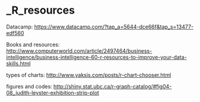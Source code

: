 # _R_resources

Datacamp: https://www.datacamp.com/?tap_a=5644-dce66f&tap_s=13477-edf560

Books and resources: http://www.computerworld.com/article/2497464/business-intelligence/business-intelligence-60-r-resources-to-improve-your-data-skills.html

types of charts: http://www.yaksis.com/posts/r-chart-chooser.html 

figures and codes: http://shiny.stat.ubc.ca/r-graph-catalog/#fig04-08_judith-leyster-exhibition-strip-plot

